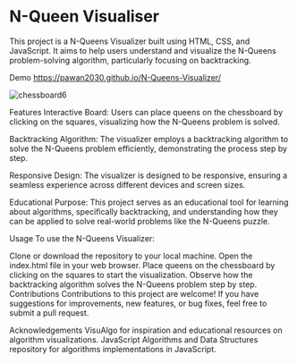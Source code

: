 # N-Queen Visualiser

This project is a N-Queens Visualizer built using HTML, CSS, and JavaScript. It aims to help users understand and visualize the N-Queens problem-solving algorithm, particularly focusing on backtracking.

Demo
https://pawan2030.github.io/N-Queens-Visualizer/

![chessboard6](https://github.com/Pawan2030/N-Queens-Visualizer/assets/136910101/429a56d1-45ad-48c4-8f0c-f881fef88228)


Features
Interactive Board: Users can place queens on the chessboard by clicking on the squares, visualizing how the N-Queens problem is solved.

Backtracking Algorithm: The visualizer employs a backtracking algorithm to solve the N-Queens problem efficiently, demonstrating the process step by step.

Responsive Design: The visualizer is designed to be responsive, ensuring a seamless experience across different devices and screen sizes.

Educational Purpose: This project serves as an educational tool for learning about algorithms, specifically backtracking, and understanding how they can be applied to solve real-world problems like the N-Queens puzzle.

Usage
To use the N-Queens Visualizer:

Clone or download the repository to your local machine.
Open the index.html file in your web browser.
Place queens on the chessboard by clicking on the squares to start the visualization.
Observe how the backtracking algorithm solves the N-Queens problem step by step.
Contributions
Contributions to this project are welcome! If you have suggestions for improvements, new features, or bug fixes, feel free to submit a pull request.



Acknowledgements
VisuAlgo for inspiration and educational resources on algorithm visualizations.
JavaScript Algorithms and Data Structures repository for algorithms implementations in JavaScript.
